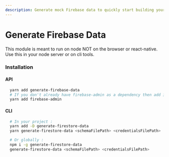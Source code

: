 ```yaml
---
description: Generate mock Firebase data to quickly start building your UI.
---
```


# Generate Firebase Data

This module is meant to run on node NOT on the browser or react-native.  
Use this in your node server or on cli tools.

### Installation

#### API

```bash
  yarn add generate-firebase-data
  # If you don't already have firebase-admin as a dependency then add it too
  yarn add firebase-admin
```

#### CLI

```bash
  # In your project :
  yarn add -D generate-firestore-data
  yarn generate-firestore-data <schemaFilePath> <credentialsFilePath>

  # Or globally :
  npm i -g generate-firestore-data
  generate-firestore-data <schemaFilePath> <credentialsFilePath>
```

